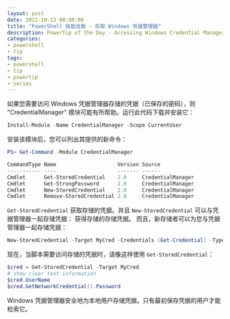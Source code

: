 ```yaml
---
layout: post
date: 2022-10-13 00:00:00
title: "PowerShell 技能连载 - 存取 Windows 凭据管理器"
description: PowerTip of the Day - Accessing Windows Credential Manager
categories:
- powershell
- tip
tags:
- powershell
- tip
- powertip
- series
---
```

如果您需要访问 Windows 凭据管理器存储的凭据（已保存的密码），则 "CredentialManager" 模块可能有所帮助。运行此代码下载并安装它：

```powershell
Install-Module -Name CredentialManager -Scope CurrentUser
```

安装该模块后，您可以列出其提供的新命令：

```powershell
PS> Get-Command -Module CredentialManager

CommandType Name                    Version Source
----------- ----                    ------- ------
Cmdlet      Get-StoredCredential    2.0     CredentialManager
Cmdlet      Get-StrongPassword      2.0     CredentialManager
Cmdlet      New-StoredCredential    2.0     CredentialManager
Cmdlet      Remove-StoredCredential 2.0     CredentialManager
```

`Get-StoredCredential` 获取存储的凭据。并且 `New-StoredCredential` 可以与凭据管理器一起存储凭据：
获得存储的存储凭据。 而且，新存储者可以为您与凭据管理器一起存储凭据：

```powershell
New-StoredCredential -Target MyCred -Credentials (Get-Credential) -Type Generic -Persist LocalMachine
```

现在，当脚本需要访问存储的凭据时，请像这样使用 `Get-StoredCredential`：

```powershell
$cred = Get-StoredCredential -Target MyCred
# show clear text information
$cred.UserName
$cred.GetNetworkCredential().Password
```

Windows 凭据管理器安全地为本地用户存储凭据。只有最初保存凭据的用户才能检索它。

<!--本文国际来源：[Accessing Windows Credential Manager](https://community.idera.com/database-tools/powershell/powertips/b/tips/posts/accessing-windows-credential-manager)-->

